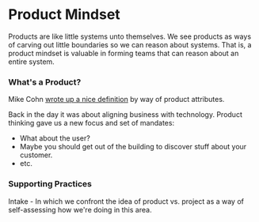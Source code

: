 # Product Mindset

Products are like little systems unto themselves. We see products as ways of carving out little boundaries so we can reason about systems. That is, a product mindset is valuable in forming teams that can reason about an entire system.

### What's a Product?

Mike Cohn [wrote up a nice definition](https://www.mountaingoatsoftware.com/blog/what-is-a-product) by way of product attributes.

Back in the day it was about aligning business with technology. Product thinking gave us a new focus and set of mandates:

* What about the user?
* Maybe you should get out of the building to discover stuff about your customer.
* etc.

### Supporting Practices

Intake - In which we confront the idea of product vs. project as a way of self-assessing how we're doing in this area.

